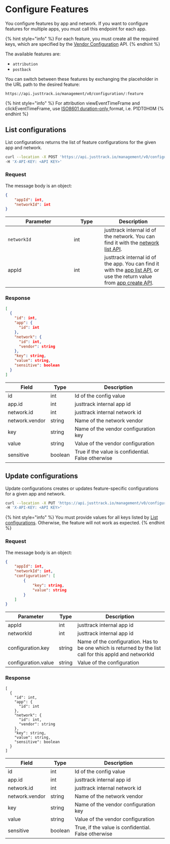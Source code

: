 # Configure Features

You configure features by app and network. If you want to configure features for multiple apps, you must call this endpoint for each app.

{% hint style="info" %}
For each feature, you must create all the required keys, which are specified by the [Vendor Configuration](vendor-configuration.md) API.
{% endhint %}

The available features are:

* `attribution`
* `postback`

You can switch between these features by exchanging the placeholder in the URL path to the desired feature:

```
https://api.justtrack.io/management/v0/configuration/:feature
```

{% hint style="info" %}
For attribution viewEventTimeFrame and clickEventTimeFrame, use [ISO8601 duration-only ](https://en.m.wikipedia.org/wiki/ISO\_8601#Time\_intervals)format, i.e. P1DT0H0M
{% endhint %}

## List configurations

List configurations returns the list of feature configurations for the given app and network.

```bash
curl --location -X POST 'https://api.justtrack.io/management/v0/configuration/attribution' \
-H 'X-API-KEY: <API KEY>'
```

### Request

The message body is an object:

```json
{
    "appId": int,
    "networkId": int
}
```

<table><thead><tr><th width="193">Parameter</th><th width="80.33333333333331">Type</th><th>Description</th></tr></thead><tbody><tr><td><code>networkId</code></td><td>int</td><td>justtrack internal id of the network. You can find it with the <a href="network.md#list-networks">network list API</a>.</td></tr><tr><td>appId</td><td>int</td><td>justtrack internal id of the app. You can find it with the <a href="app.md">app list API</a>, or use the return value from <a href="app.md#create-app">app create API</a>.</td></tr></tbody></table>

### Response

```json
[
  {
    "id": int,
    "app": {
      "id": int
    },
    "network": {
      "id": int,
      "vendor": string
    },
    "key": string,
    "value": string,
    "sensitive": boolean
  }
]
```



| Field          | Type    | Description                                        |
| -------------- | ------- | -------------------------------------------------- |
| id             | int     | Id of the config value                             |
| app.id         | int     | justtrack internal app id                          |
| network.id     | int     | justtrack internal network id                      |
| network.vendor | string  | Name of the network vendor                         |
| key            | string  | Name of the vendor configuration key               |
| value          | string  | Value of the vendor configuration                  |
| sensitive      | boolean | True if the value is confidential. False otherwise |

## Update configurations

Update configurations creates or updates feature-specific configurations for a given app and network.

```bash
curl --location -X PUT 'https://api.justtrack.io/management/v0/configuration/attribution' \
-H 'X-API-KEY: <API KEY>'
```

{% hint style="info" %}
You must provide values for all keys listed by [List configurations](configure-features.md#list-configurations). Otherwise, the feature will not work as expected.
{% endhint %}

### Request

The message body is an object:

```json
{
    "appId": int,
    "networkId": int,
    "configuration": [
        {
            "key": string,
            "value": string
        }
    ]
}
```

| Parameter           | Type   | Description                                                                                              |
| ------------------- | ------ | -------------------------------------------------------------------------------------------------------- |
| appId               | int    | justtrack internal app id                                                                                |
| networkId           | int    | justtrack internal app id                                                                                |
| configuration.key   | string | Name of the configuration. Has to be one which is returned by the list call for this appId and networkId |
| configuration.value | string | Value of the configuration                                                                               |

### Response

```
[
  {
    "id": int,
    "app": {
      "id": int
    },
    "network": {
      "id": int,
      "vendor": string
    },
    "key": string,
    "value": string,
    "sensitive": boolean
  }
]
```

| Field          | Type    | Description                                         |
| -------------- | ------- | --------------------------------------------------- |
| id             | int     | Id of the config value                              |
| app.id         | int     | justtrack internal app id                           |
| network.id     | int     | justtrack internal network id                       |
| network.vendor | string  | Name of the network vendor                          |
| key            | string  | Name of the vendor configuration key                |
| value          | string  | Value of the vendor configuration                   |
| sensitive      | boolean | True, if the value is confidential. False otherwise |
